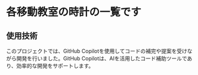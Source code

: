 # 各移動教室の時計の一覧です

## 使用技術

このプロジェクトでは、GitHub Copilotを使用してコードの補完や提案を受けながら開発を行いました。GitHub Copilotは、AIを活用したコード補助ツールであり、効率的な開発をサポートします。
